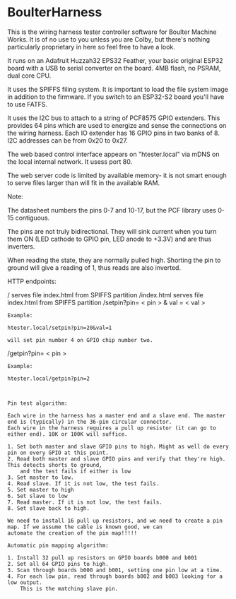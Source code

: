 # BoulterHarness

This is the wiring harness tester controller software for Boulter Machine Works. 
It is of no use to you unless you are Colby, but there's nothing particularly proprietary in here
so feel free to have a look.

It runs on an Adafruit Huzzah32 EPS32 Feather, your basic original ESP32 board with a USB to serial converter on the board. 4MB flash, no PSRAM, dual core CPU.

It uses the SPIFFS filing system. It is important to load the file system image in addition to the firmware.
If you switch to an ESP32-S2 board you'll have to use FATFS. 


It uses the I2C bus to attach to a string of PCF8575 GPIO extenders. This provides 64 pins which are used to energize and sense the connections on the wiring harness. Each IO extender has 16 GPIO pins in two banks of 8. I2C addresses can be from 0x20 to 0x27. 

The web based control interface appears on "htester.local" via mDNS on the local internal network. It usess port 80.

The web server code is limited by available memory- it is not smart enough to serve files larger than will fit in the available RAM.

Note:

The datasheet numbers the pins 0-7 and 10-17, but the PCF library uses 0-15 contiguous.

The pins are not truly bidirectional. They will sink current when you turn them ON (LED cathode to GPIO pin, LED anode to +3.3V) and are thus
inverters. 

When reading the state, they are normally pulled high. Shorting the pin to ground will give a reading of 1, thus reads are also inverted.

HTTP endpoints:

/               serves file index.html from SPIFFS partition
/index.html     serves file index.html from SPIFFS partition
/setpin?pin= < pin > & val = < val >

    Example:

    htester.local/setpin?pin=20&val=1

    will set pin number 4 on GPIO chip number two.

/getpin?pin= < pin >

    Example:

    htester.local/getpin?pin=2



    Pin test algorithm:

    Each wire in the harness has a master end and a slave end. The master end is (typically) in the 36-pin circular connector.
    Each wire in the harness requires a pull up resistor (it can go to either end). 10K or 100K will suffice.

    1. Set both master and slave GPIO pins to high. Might as well do every pin on every GPIO at this point.
    2. Read both master and slave GPIO pins and verify that they're high. This detects shorts to ground,
        and the test fails if either is low
    3. Set master to low.
    4. Read slave. If it is not low, the test fails.
    5. Set master to high
    6. Set slave to low
    7. Read master. If it is not low, the test fails.
    8. Set slave back to high.

    We need to install 16 pull up resistors, and we need to create a pin map. If we assume the cable is known good, we can
    automate the creation of the pin map!!!!! 

    Automatic pin mapping algorithm:

    1. Install 32 pull up resistors on GPIO boards b000 and b001
    2. Set all 64 GPIO pins to high.
    3. Scan through boards b000 and b001, setting one pin low at a time.
    4. For each low pin, read through boards b002 and b003 looking for a low output.
        This is the matching slave pin.

        
